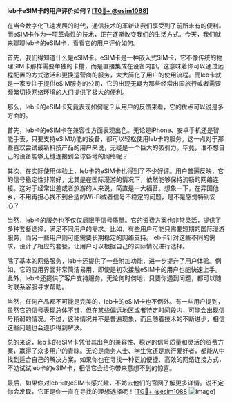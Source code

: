 **leb卡eSIM卡的用户评价如何？[[TG💪+ @esim1088](https://t.me/s/esim1088)]**

在当今数字化飞速发展的时代，通信技术的革新让我们享受到了前所未有的便利。而eSIM卡作为一项革命性的技术，正在逐渐改变我们的生活方式。今天，我们就来聊聊leb卡的eSIM卡，看看它的用户评价如何。

首先，我们得知道什么是eSIM卡。eSIM卡是一种嵌入式SIM卡，它不像传统的物理SIM卡那样需要单独的卡槽，而是直接集成在设备内部。这意味着你可以通过远程配置的方式激活和更换运营商的服务，大大简化了用户的使用流程。而leb卡就是一家专注于提供eSIM服务的公司，它的出现无疑为那些经常出国旅行或者需要频繁切换网络环境的人们提供了极大的便利。

那么，leb卡的eSIM卡究竟表现如何呢？从用户的反馈来看，它的优点可以说是多方面的。

首先，leb卡的eSIM卡在兼容性方面表现出色。无论是iPhone、安卓手机还是智能手表，只要支持eSIM功能的设备，都可以轻松使用leb卡的服务。这一点对于那些喜欢尝试最新科技产品的用户来说，无疑是一个巨大的吸引力。毕竟，谁不想自己的设备能够无缝连接到全球各地的网络呢？

其次，在实际使用体验上，leb卡的eSIM卡也得到了不少好评。用户普遍反映，它的信号稳定性非常好，尤其是在国际漫游的情况下，依然能够保持流畅的网络连接。这对于经常出差或者旅游的人来说，简直是一大福音。想象一下，在异国他乡，不用再担心找不到合适的Wi-Fi或者信号不稳定的问题，是不是感觉特别安心？

当然，leb卡的服务也不仅仅局限于信号质量。它的资费方案也非常灵活，提供了多种套餐选择，满足不同用户的需求。比如，有些用户可能只需要短期的国际漫游服务，而另一些用户则可能需要长期稳定的网络支持。leb卡针对这些不同的需求，设计了相应的套餐，让用户可以根据自己的实际情况进行选择。

除了基本的网络服务，leb卡还提供了一些附加功能，进一步提升了用户体验。例如，它的应用界面非常简洁易用，即使是初次接触eSIM卡的用户也能快速上手。此外，leb卡还提供了客户支持服务，无论何时何地，只要你遇到问题，都可以随时联系客服寻求帮助。

当然，任何产品都不可能是完美的，leb卡的eSIM卡也不例外。有一些用户提到，虽然它的信号表现总体不错，但在某些偏远地区或者特定时间段内，可能会出现信号稍弱的情况。不过，这种情况并不是普遍现象，而且随着技术的不断进步，相信这些问题也会逐步得到解决。

总的来说，leb卡的eSIM卡凭借其出色的兼容性、稳定的信号质量和灵活的资费方案，赢得了众多用户的青睐。无论是商务人士、学生党还是旅行爱好者，都能从中找到适合自己的解决方案。如果你也在寻找一种更加便捷、高效的网络连接方式，不妨试试leb卡的eSIM卡，相信它会给你带来意想不到的惊喜。

最后，如果你对leb卡的eSIM卡感兴趣，不妨去他们的官网了解更多详情。说不定你会发现，它正是你一直在寻找的理想选择呢！[[TG💪+ @esim1088](https://t.me/s/esim1088) ![Image](https://i.postimg.cc/4NQfJmqS/Snipaste-2025-05-13-00-14-12.png)]